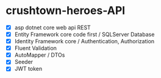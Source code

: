 # crushtown-heroes-API

- [x] asp dotnet core web api REST
- [x] Entity Framework core code first / SQLServer Database
- [x] Identity Framework core / Authentication, Authorization
- [x] Fluent Validation
- [x] AutoMapper / DTOs
- [x] Seeder
- [x] JWT token
